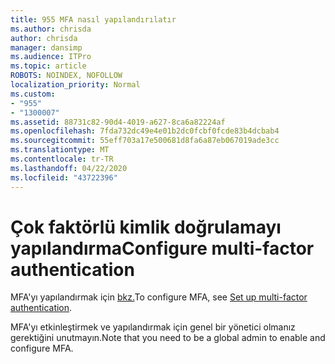 ```yaml
---
title: 955 MFA nasıl yapılandırılatır
ms.author: chrisda
author: chrisda
manager: dansimp
ms.audience: ITPro
ms.topic: article
ROBOTS: NOINDEX, NOFOLLOW
localization_priority: Normal
ms.custom:
- "955"
- "1300007"
ms.assetid: 88731c82-90d4-4019-a627-8ca6a82224af
ms.openlocfilehash: 7fda732dc49e4e01b2dc0fcbf0fcde83b4dcbab4
ms.sourcegitcommit: 55eff703a17e500681d8fa6a87eb067019ade3cc
ms.translationtype: MT
ms.contentlocale: tr-TR
ms.lasthandoff: 04/22/2020
ms.locfileid: "43722396"
---
```

# <a name="configure-multi-factor-authentication"></a><span data-ttu-id="31fd3-102">Çok faktörlü kimlik doğrulamayı yapılandırma</span><span class="sxs-lookup"><span data-stu-id="31fd3-102">Configure multi-factor authentication</span></span>

<span data-ttu-id="31fd3-103">MFA'yı yapılandırmak için [bkz.](https://docs.microsoft.com/office365/admin/security-and-compliance/set-up-multi-factor-authentication)</span><span class="sxs-lookup"><span data-stu-id="31fd3-103">To configure MFA, see [Set up multi-factor authentication](https://docs.microsoft.com/office365/admin/security-and-compliance/set-up-multi-factor-authentication).</span></span>

<span data-ttu-id="31fd3-104">MFA'yı etkinleştirmek ve yapılandırmak için genel bir yönetici olmanız gerektiğini unutmayın.</span><span class="sxs-lookup"><span data-stu-id="31fd3-104">Note that you need to be a global admin to enable and configure MFA.</span></span>
